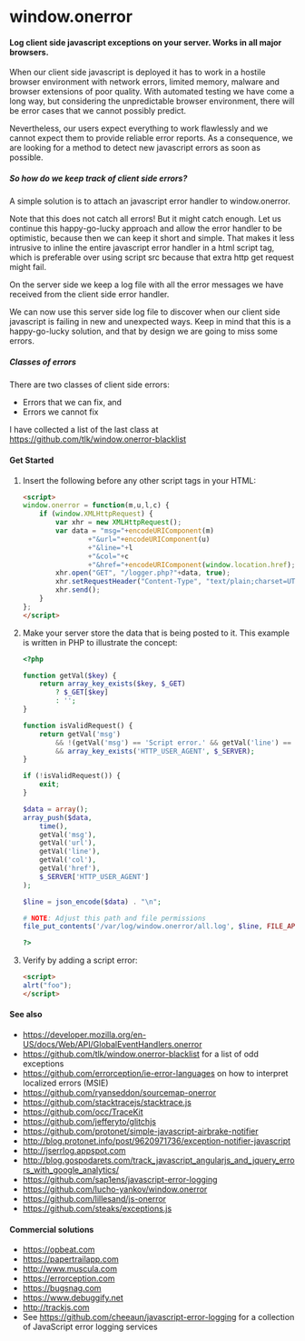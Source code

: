 window.onerror
====
#### Log client side javascript exceptions on your server. Works in all major browsers.

When our client side javascript is deployed it has to work in a hostile browser environment with network errors, limited memory, malware and browser extensions of poor quality. With automated testing we have come a long way, but considering the unpredictable browser environment, there will be error cases that we cannot possibly predict.

Nevertheless, our users expect everything to work flawlessly and we cannot expect them to provide reliable error reports. As a consequence, we are looking for a method to detect new javascript errors as soon as possible.

##### So how do we keep track of client side errors?

A simple solution is to attach an javascript error handler to window.onerror.

Note that this does not catch all errors! But it might catch enough. Let us continue this happy-go-lucky approach and allow the error handler to be optimistic, because then we can keep it short and simple. That makes it less intrusive to inline the entire javascript error handler in a html script tag, which is preferable over using script src because that extra http get request might fail.

On the server side we keep a log file with all the error messages we have 
received from the client side error handler.

We can now use this server side log file to discover when our client side javascript is failing in new and unexpected ways. Keep in mind that this is a happy-go-lucky solution, and that by design we are going to miss some errors.


##### Classes of errors
There are two classes of client side errors:
* Errors that we can fix, and
* Errors we cannot fix 

I have collected a list of the last class at https://github.com/tlk/window.onerror-blacklist


#### Get Started

1. Insert the following before any other script tags in your HTML:

    ```html
    <script>
    window.onerror = function(m,u,l,c) {
        if (window.XMLHttpRequest) {
            var xhr = new XMLHttpRequest();
            var data = "msg="+encodeURIComponent(m)
                    +"&url="+encodeURIComponent(u)
                    +"&line="+l
                    +"&col="+c
                    +"&href="+encodeURIComponent(window.location.href);
            xhr.open("GET", "/logger.php?"+data, true);
            xhr.setRequestHeader("Content-Type", "text/plain;charset=UTF-8");
            xhr.send();
        }
    };
    </script>
    ```

2. Make your server store the data that is being posted to it. This example is written in PHP to illustrate the concept:

    ```php
    <?php

    function getVal($key) {
        return array_key_exists($key, $_GET)
            ? $_GET[$key]
            : '';
    }

    function isValidRequest() {
        return getVal('msg')
            && !(getVal('msg') == 'Script error.' && getVal('line') == '0')
            && array_key_exists('HTTP_USER_AGENT', $_SERVER);
    }

    if (!isValidRequest()) {
        exit;
    }

    $data = array();
    array_push($data,
        time(),
        getVal('msg'),
        getVal('url'),
        getVal('line'),
        getVal('col'),
        getVal('href'),
        $_SERVER['HTTP_USER_AGENT']
    );

    $line = json_encode($data) . "\n";

    # NOTE: Adjust this path and file permissions
    file_put_contents('/var/log/window.onerror/all.log', $line, FILE_APPEND | LOCK_EX);

    ?>
    ```

3. Verify by adding a script error:

    ```html
    <script>
    alrt("foo");
    </script>
    ```


#### See also

* https://developer.mozilla.org/en-US/docs/Web/API/GlobalEventHandlers.onerror
* https://github.com/tlk/window.onerror-blacklist for a list of odd exceptions
* https://github.com/errorception/ie-error-languages on how to interpret localized errors (MSIE)
* https://github.com/ryanseddon/sourcemap-onerror
* https://github.com/stacktracejs/stacktrace.js
* https://github.com/occ/TraceKit
* https://github.com/jefferyto/glitchjs
* https://github.com/protonet/simple-javascript-airbrake-notifier
* http://blog.protonet.info/post/9620971736/exception-notifier-javascript
* http://jserrlog.appspot.com
* http://blog.gospodarets.com/track_javascript_angularjs_and_jquery_errors_with_google_analytics/
* https://github.com/sap1ens/javascript-error-logging
* https://github.com/lucho-yankov/window.onerror
* https://github.com/lillesand/js-onerror
* https://github.com/steaks/exceptions.js


#### Commercial solutions

* https://opbeat.com
* https://papertrailapp.com
* http://www.muscula.com
* https://errorception.com
* https://bugsnag.com
* https://www.debuggify.net
* http://trackjs.com
* See https://github.com/cheeaun/javascript-error-logging for a collection of JavaScript error logging services

